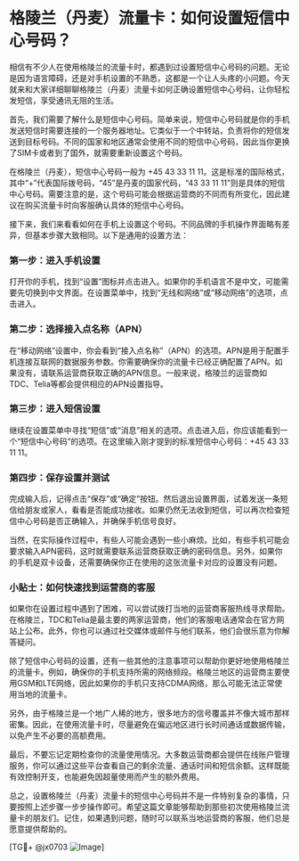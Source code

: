 # 格陵兰（丹麦）流量卡：如何设置短信中心号码？

相信有不少人在使用格陵兰的流量卡时，都遇到过设置短信中心号码的问题。无论是因为语言障碍，还是对手机设置的不熟悉，这都是一个让人头疼的小问题。今天就来和大家详细聊聊格陵兰（丹麦）流量卡如何正确设置短信中心号码，让你轻松发短信，享受通讯无阻的生活。

首先，我们需要了解什么是短信中心号码。简单来说，短信中心号码就是你的手机发送短信时需要连接的一个服务器地址。它类似于一个中转站，负责将你的短信发送到目标号码。不同的国家和地区通常会使用不同的短信中心号码，因此当你更换了SIM卡或者到了国外，就需要重新设置这个号码。

在格陵兰（丹麦），短信中心号码一般为 +45 43 33 11 11。这是标准的国际格式，其中“+”代表国际拨号码，“45”是丹麦的国家代码，“43 33 11 11”则是具体的短信中心号码。需要注意的是，这个号码可能会根据运营商的不同而有所变化，因此建议在购买流量卡时向客服确认具体的短信中心号码。

接下来，我们来看看如何在手机上设置这个号码。不同品牌的手机操作界面略有差异，但基本步骤大致相同。以下是通用的设置方法：

### 第一步：进入手机设置

打开你的手机，找到“设置”图标并点击进入。如果你的手机语言不是中文，可能需要先切换到中文界面。在设置菜单中，找到“无线和网络”或“移动网络”的选项，点击进入。

### 第二步：选择接入点名称（APN）

在“移动网络”设置中，你会看到“接入点名称”（APN）的选项。APN是用于配置手机连接互联网的数据服务参数。你需要确保你的流量卡已经正确配置了APN。如果没有，请联系运营商获取正确的APN信息。一般来说，格陵兰的运营商如TDC、Telia等都会提供相应的APN设置指导。

### 第三步：进入短信设置

继续在设置菜单中寻找“短信”或“消息”相关的选项。点击进入后，你应该能看到一个“短信中心号码”的选项。在这里输入刚才提到的标准短信中心号码：+45 43 33 11 11。

### 第四步：保存设置并测试

完成输入后，记得点击“保存”或“确定”按钮。然后退出设置界面，试着发送一条短信给朋友或家人，看看是否能成功接收。如果仍然无法收到短信，可以再次检查短信中心号码是否正确输入，并确保手机信号良好。

当然，在实际操作过程中，有些人可能会遇到一些小麻烦。比如，有些手机可能会要求输入APN密码，这时就需要联系运营商获取正确的密码信息。另外，如果你的手机是双卡设备，还需要确保你正在使用的这张流量卡对应的设置没有问题。

### 小贴士：如何快速找到运营商的客服

如果你在设置过程中遇到了困难，可以尝试拨打当地的运营商客服热线寻求帮助。在格陵兰，TDC和Telia是最主要的两家运营商，他们的客服电话通常会在官方网站上公布。此外，你也可以通过社交媒体或邮件与他们联系，他们会很乐意为你解答疑问。

除了短信中心号码的设置，还有一些其他的注意事项可以帮助你更好地使用格陵兰的流量卡。例如，确保你的手机支持所需的网络频段。格陵兰地区的运营商主要使用GSM和LTE网络，因此如果你的手机只支持CDMA网络，那么可能无法正常使用当地的流量卡。

另外，由于格陵兰是一个地广人稀的地方，很多地方的信号覆盖并不像大城市那样密集。因此，在使用流量卡时，尽量避免在偏远地区进行长时间通话或数据传输，以免产生不必要的高额费用。

最后，不要忘记定期检查你的流量使用情况。大多数运营商都会提供在线账户管理服务，你可以通过这些平台查看自己的剩余流量、通话时间和短信余额。这样既能有效控制开支，也能避免因超量使用而产生的额外费用。

总之，设置格陵兰（丹麦）流量卡的短信中心号码并不是一件特别复杂的事情，只要按照上述步骤一步步操作即可。希望这篇文章能够帮助到那些初次使用格陵兰流量卡的朋友们。记住，如果遇到问题，随时可以联系当地运营商的客服，他们总是愿意提供帮助的。

[TG💪+ @jx0703 ![Image](https://github.com/user-attachments/assets/dbca1d08-cadb-493c-b0ec-ad6f7a83f270)]